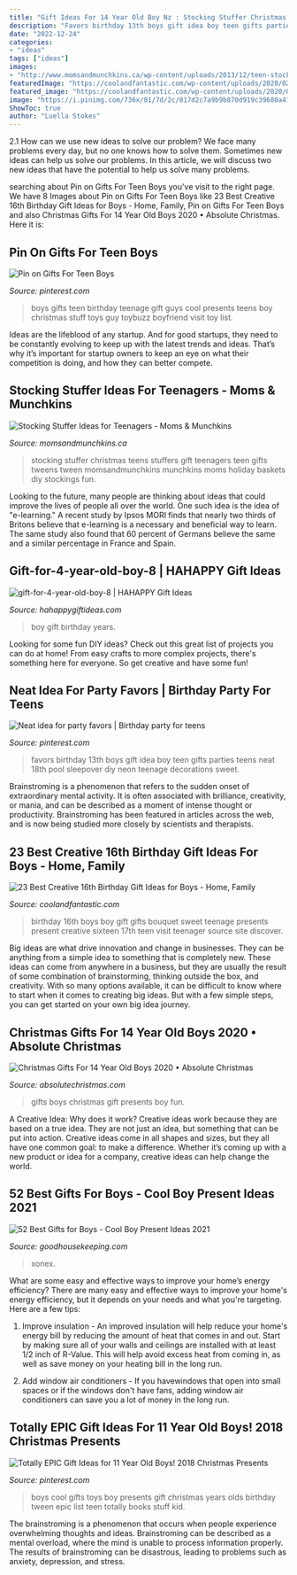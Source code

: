 ```yaml
---
title: "Gift Ideas For 14 Year Old Boy Nz : Stocking Stuffer Christmas Teens Stuffers Gift Teenagers Teen Gifts Tweens Tween Momsandmunchkins Munchkins Moms Holiday Baskets Diy Stockings Fun"
description: "Favors birthday 13th boys gift idea boy teen gifts parties teens neat 18th pool sleepover diy neon teenage decorations sweet"
date: "2022-12-24"
categories:
- "ideas"
tags: ["ideas"]
images:
- "http://www.momsandmunchkins.ca/wp-content/uploads/2013/12/teen-stocking-stuffers-teens.jpg"
featuredImage: "https://coolandfantastic.com/wp-content/uploads/2020/02/creative-16th-birthday-gift-ideas-for-boys-new-16th-birthday-bouquet-for-boy-gift-ideas-of-creative-16th-birthday-gift-ideas-for-boys.jpg"
featured_image: "https://coolandfantastic.com/wp-content/uploads/2020/02/creative-16th-birthday-gift-ideas-for-boys-new-16th-birthday-bouquet-for-boy-gift-ideas-of-creative-16th-birthday-gift-ideas-for-boys.jpg"
image: "https://i.pinimg.com/736x/81/7d/2c/817d2c7a9b9b870d919c39680a410348.jpg"
ShowToc: true
author: "Luella Stokes"
---
```



2.1 How can we use new ideas to solve our problem?
We face many problems every day, but no one knows how to solve them. Sometimes new ideas can help us solve our problems. In this article, we will discuss two new ideas that have the potential to help us solve many problems.

	

		
searching about Pin on Gifts For Teen Boys you've visit to the right page. We have 8 Images about Pin on Gifts For Teen Boys like 23 Best Creative 16th Birthday Gift Ideas for Boys - Home, Family, Pin on Gifts For Teen Boys and also Christmas Gifts For 14 Year Old Boys 2020 • Absolute Christmas. Here it is:
		
    
## Pin On Gifts For Teen Boys

<img loading=lazy src="https://i.pinimg.com/736x/81/7d/2c/817d2c7a9b9b870d919c39680a410348.jpg" onerror="this.onerror=null;this.src='https://tse3.mm.bing.net/th?id=OIP.r5Yo5aB4sgGp6znZD-lfsQHaOG&amp;pid=15.1';" alt="Pin on Gifts For Teen Boys">

_Source: pinterest.com_

>boys gifts teen birthday teenage gift guys cool presents teens boy christmas stuff toys guy toybuzz boyfriend visit toy list. 

	

Ideas are the lifeblood of any startup. And for good startups, they need to be constantly evolving to keep up with the latest trends and ideas. That’s why it’s important for startup owners to keep an eye on what their competition is doing, and how they can better compete.

    
## Stocking Stuffer Ideas For Teenagers - Moms &amp; Munchkins

<img loading=lazy src="http://www.momsandmunchkins.ca/wp-content/uploads/2013/12/teen-stocking-stuffers-teens.jpg" onerror="this.onerror=null;this.src='https://tse2.mm.bing.net/th?id=OIP.DAq-OvXURA9CBaFeKkEmNAHaMd&amp;pid=15.1';" alt="Stocking Stuffer Ideas for Teenagers - Moms &amp; Munchkins">

_Source: momsandmunchkins.ca_

>stocking stuffer christmas teens stuffers gift teenagers teen gifts tweens tween momsandmunchkins munchkins moms holiday baskets diy stockings fun. 

	

Looking to the future, many people are thinking about ideas that could improve the lives of people all over the world. One such idea is the idea of "e-learning." A recent study by Ipsos MORI finds that nearly two thirds of Britons believe that e-learning is a necessary and beneficial way to learn. The same study also found that 60 percent of Germans believe the same and a similar percentage in France and Spain. 

    
## Gift-for-4-year-old-boy-8 | HAHAPPY Gift Ideas

<img loading=lazy src="https://hahappygiftideas.com/wp-content/uploads/2020/03/gift-for-4-year-old-boy-8.jpg" onerror="this.onerror=null;this.src='https://tse3.mm.bing.net/th?id=OIP.rKXND3GbERERaUG4y6QNtQHaHG&amp;pid=15.1';" alt="gift-for-4-year-old-boy-8 | HAHAPPY Gift Ideas">

_Source: hahappygiftideas.com_

>boy gift birthday years. 

	

Looking for some fun DIY ideas? Check out this great list of projects you can do at home! From easy crafts to more complex projects, there's something here for everyone. So get creative and have some fun!

    
## Neat Idea For Party Favors | Birthday Party For Teens

<img loading=lazy src="https://i.pinimg.com/originals/57/73/2f/57732f0fc14375fde35755d34e318d3d.jpg" onerror="this.onerror=null;this.src='https://tse4.mm.bing.net/th?id=OIP.WZ1UY6YDgV2qdNbr-kB1iAHaJ4&amp;pid=15.1';" alt="Neat idea for party favors | Birthday party for teens">

_Source: pinterest.com_

>favors birthday 13th boys gift idea boy teen gifts parties teens neat 18th pool sleepover diy neon teenage decorations sweet. 

	

Brainstroming is a phenomenon that refers to the sudden onset of extraordinary mental activity. It is often associated with brilliance, creativity, or mania, and can be described as a moment of intense thought or productivity. Brainstroming has been featured in articles across the web, and is now being studied more closely by scientists and therapists.

    
## 23 Best Creative 16th Birthday Gift Ideas For Boys - Home, Family

<img loading=lazy src="https://coolandfantastic.com/wp-content/uploads/2020/02/creative-16th-birthday-gift-ideas-for-boys-new-16th-birthday-bouquet-for-boy-gift-ideas-of-creative-16th-birthday-gift-ideas-for-boys.jpg" onerror="this.onerror=null;this.src='https://tse4.mm.bing.net/th?id=OIP.eMgoLUByHriP-6gcqteQlgHaNK&amp;pid=15.1';" alt="23 Best Creative 16th Birthday Gift Ideas for Boys - Home, Family">

_Source: coolandfantastic.com_

>birthday 16th boys boy gift gifts bouquet sweet teenage presents present creative sixteen 17th teen visit teenager source site discover. 

	

Big ideas are what drive innovation and change in businesses. They can be anything from a simple idea to something that is completely new. These ideas can come from anywhere in a business, but they are usually the result of some combination of brainstorming, thinking outside the box, and creativity. With so many options available, it can be difficult to know where to start when it comes to creating big ideas. But with a few simple steps, you can get started on your own big idea journey.

    
## Christmas Gifts For 14 Year Old Boys 2020 • Absolute Christmas

<img loading=lazy src="https://www.absolutechristmas.com/wp-content/uploads/2018/11/Christmas-Gifts-for-14-Year-Old-Boys-pin.jpg" onerror="this.onerror=null;this.src='https://tse4.mm.bing.net/th?id=OIP.I-iJ20SJVHHTVr4XphbHnwHaLH&amp;pid=15.1';" alt="Christmas Gifts For 14 Year Old Boys 2020 • Absolute Christmas">

_Source: absolutechristmas.com_

>gifts boys christmas gift presents boy fun. 

	

A Creative Idea: Why does it work?
Creative ideas work because they are based on a true idea. They are not just an idea, but something that can be put into action. Creative ideas come in all shapes and sizes, but they all have one common goal: to make a difference. Whether it’s coming up with a new product or idea for a company, creative ideas can help change the world.

    
## 52 Best Gifts For Boys - Cool Boy Present Ideas 2021

<img loading=lazy src="https://hips.hearstapps.com/vader-prod.s3.amazonaws.com/1563825195-gifts-for-boys-big-art-set-resize-1563825180.jpg?crop=1xw:1xh;center,top&amp;resize=480:*" onerror="this.onerror=null;this.src='https://tse1.mm.bing.net/th?id=OIP.ZIFaW8mezf0E-EII7uUhKgAAAA&amp;pid=15.1';" alt="52 Best Gifts for Boys - Cool Boy Present Ideas 2021">

_Source: goodhousekeeping.com_

>xonex. 

	

What are some easy and effective ways to improve your home’s energy efficiency?
There are many easy and effective ways to improve your home's energy efficiency, but it depends on your needs and what you're targeting. Here are a few tips:
1. Improve insulation - An improved insulation will help reduce your home's energy bill by reducing the amount of heat that comes in and out. Start by making sure all of your walls and ceilings are installed with at least 1/2 inch of R-Value. This will help avoid excess heat from coming in, as well as save money on your heating bill in the long run.

2. Add window air conditioners - If you havewindows that open into small spaces or if the windows don't have fans, adding window air conditioners can save you a lot of money in the long run.

    
## Totally EPIC Gift Ideas For 11 Year Old Boys! 2018 Christmas Presents

<img loading=lazy src="https://i.pinimg.com/originals/0d/a4/3d/0da43da7dc87f194f4b3076b37fc8f0a.jpg" onerror="this.onerror=null;this.src='https://tse2.mm.bing.net/th?id=OIP.MPNSBSwp9tk8YseNXhu14AHaLG&amp;pid=15.1';" alt="Totally EPIC Gift Ideas for 11 Year Old Boys! 2018 Christmas Presents">

_Source: pinterest.com_

>boys cool gifts toys boy presents gift christmas years olds birthday tween epic list teen totally books stuff kid. 

	

The brainstroming is a phenomenon that occurs when people experience overwhelming thoughts and ideas. Brainstroming can be described as a mental overload, where the mind is unable to process information properly. The results of brainstroming can be disastrous, leading to problems such as anxiety, depression, and stress.

